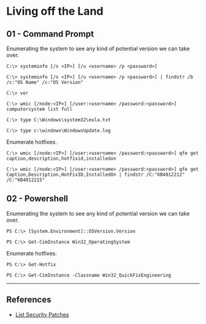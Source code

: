 # Living off the Land

## 01 - Command Prompt

Enumerating the system to see any kind of potential version we can take over.

```
C:\> systeminfo [/s <IP>] [/u <username> /p <password>]

C:\> systeminfo [/s <IP>] [/u <username> /p <password>] | findstr /b /c:"OS Name" /c:"OS Version"

C:\> ver

C:\> wmic [/node:<IP>] [/user:<username> /password:<password>] computersystem list full

C:\> type C:\Windows\system32\eula.txt

C:\> type c:\windows\WindowsUpdate.log
```

Enumerate hotfixes.

```
C:\> wmic [/node:<IP>] [/user:<username> /password:<password>] qfe get caption,description,hotfixid,installedon

C:\> wmic [/node:<IP>] [/user:<username> /password:<password>] qfe get Caption,Description,HotFixID,InstalledOn | findstr /C:"KB4012212" /C:"KB4012215"
```

## 02 - Powershell

Enumerating the system to see any kind of potential version we can take over.

```
PS C:\> [System.Environment]::OSVersion.Version

PS C:\> Get-CimInstance Win32_OperatingSystem
```

Enumerate hotfixes.

```
PS C:\> Get-Hotfix

PS C:\> Get-CimInstance -Classname Win32_QuickFixEngineering
```

---
## References

- [List Security Patches](https://support.moonpoint.com/os/windows/PowerShell/list-security-patches/)
